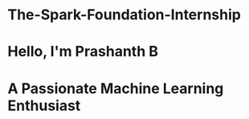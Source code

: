 # The-Spark-Foundation-Internship
# Hello, I'm Prashanth B
# A Passionate Machine Learning Enthusiast
